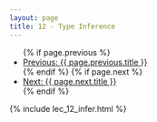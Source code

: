 ```yaml
---
layout: page
title: 12 - Type Inference
---
```


<!-- Navigation Links -->
<nav class="post-navigation">
  <ul>
    {% if page.previous %}
      <li><a href="{{ site.baseurl}}{{ page.previous.url }}" class="previous-post">Previous: {{ page.previous.title }}</a></li>
    {% endif %}
    {% if page.next %}
      <li><a href="{{ site.baseurl}}{{ page.next.url }}" class="next-post">Next: {{ page.next.title }}</a></li>
    {% endif %}
  </ul>
</nav>

{% include lec_12_infer.html %}

